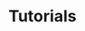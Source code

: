 ---
title: Tutorials
weight: 50
description: This section has various written and video tutorials for using Vixen.
---